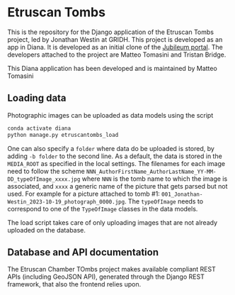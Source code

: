 # Etruscan Tombs

This is the repository for the Django application of the Etruscan Tombs project, led by Jonathan Westin at GRIDH. This project is developed as an app in Diana. It is developed as an initial clone of the [Jubileum portal](https://github.com/gu-gridh/jubileum). The developers attached to the project are Matteo Tomasini and Tristan Bridge.

This Diana application has been developed and is maintained by Matteo Tomasini

## Loading data

Photographic images can be uploaded as data models using the script

```bash
conda activate diana
python manage.py etruscantombs_load 
```

One can also specify a `folder` where data do be uploaded is stored, by adding `-b folder` to the second line. As a default, the data is stored in the `MEDIA_ROOT` as specified in the local settings. The filenames for each image need to follow the scheme `NNN_AuthorFirstName_AuthorLastName_YY-MM-DD_typeOfImage_xxxx.jpg` where `NNN` is the tomb name to which the image is associated, and `xxxx` a generic name of the picture that gets parsed but not used. For example for a picture attached to tomb #1: `001_Jonathan-Westin_2023-10-19_photograph_0000.jpg`.
The `typeOfImage` needs to correspond to one of the `TypeOfImage` classes in the data models.

The load script takes care of only uploading images that are not already uploaded on the database.

## Database and API documentation
The Etruscan Chamber TOmbs project makes available compliant REST APIs (including GeoJSON API), generated through the Django REST framework, that also the frontend relies upon.
